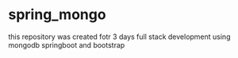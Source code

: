 # spring_mongo
this repository was created fotr 3 days full stack development using mongodb springboot and bootstrap 
